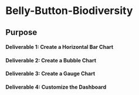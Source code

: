 # Belly-Button-Biodiversity

## Purpose

#### Deliverable 1: Create a Horizontal Bar Chart

#### Deliverable 2: Create a Bubble Chart

#### Deliverable 3: Create a Gauge Chart

#### Deliverable 4: Customize the Dashboard
